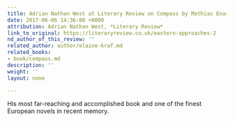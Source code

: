 ```yaml
---
title: Adrian Nathan West at Literary Review on Compass by Mathias Enard
date: 2017-06-06 14:36:00 +0000
attribution: Adrian Nathan West, *Literary Review*
link_to_original: https://literaryreview.co.uk/eastern-approaches-2
nd_author_of_this_review: ''
related_author: author/elaine-kraf.md
related_books:
- book/compass.md
description: ''
weight: ''
layout: none

---
```

His most far-reaching and accomplished book and one of the finest European novels in recent memory.